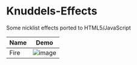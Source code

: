 # Knuddels-Effects
Some nicklist effects ported to HTML5/JavaScript

|Name|Demo|
|----|----|
|Fire|![image](https://github.com/Bizarrus/Knuddels-Effects/assets/1371300/68d77b8b-7232-4f1f-8b11-9971d6cadc54)|
